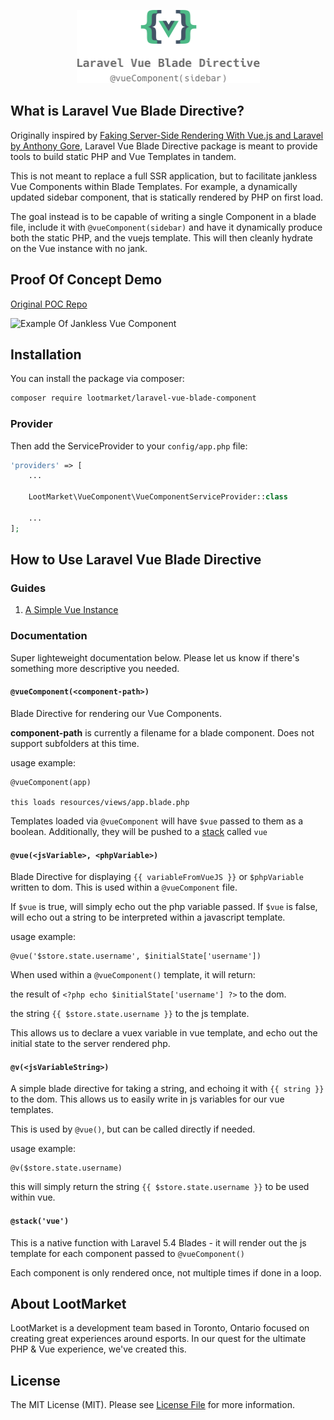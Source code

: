 <p align="center"><img width="293" height="117" src="logo.png"></p>

## What is Laravel Vue Blade Directive?

Originally inspired by [Faking Server-Side Rendering With Vue.js and Laravel by Anthony Gore](https://vuejsdevelopers.com/2017/04/09/vue-laravel-fake-server-side-rendering/), Laravel Vue Blade Directive package is meant to provide tools to build static PHP and Vue Templates in tandem.

This is not meant to replace a full SSR application, but to facilitate jankless Vue Components within Blade Templates. For example, a dynamically updated sidebar component, that is statically rendered by PHP on first load.

The goal instead is to be capable of writing a single Component in a blade file, include it with `@vueComponent(sidebar)` and have it dynamically produce both the static PHP, and the vuejs template. This will then cleanly hydrate on the Vue instance with no jank.


## Proof Of Concept Demo

[Original POC Repo](https://github.com/unr/laravel-vue-hydrate)

![Example Of Jankless Vue Component](https://camo.githubusercontent.com/d217ca1d6120a7adc217027bb4f38e948eba237c/687474703a2f2f756e722e696d2f3244315932773048316e33722f636f6e74656e74)

## Installation

You can install the package via composer:

```bash
composer require lootmarket/laravel-vue-blade-component
```

### Provider

Then add the ServiceProvider to your `config/app.php` file:

```php
'providers' => [
    ...

    LootMarket\VueComponent\VueComponentServiceProvider::class

    ...
];
```

## How to Use Laravel Vue Blade Directive

### Guides

1. [A Simple Vue Instance](docs/simple-vue-instance.md)

### Documentation

Super lighteweight documentation below. Please let us know if there's something more descriptive you needed.

#### `@vueComponent(<component-path>)`

Blade Directive for rendering our Vue Components. 

**component-path** is currently a filename for a blade component. Does not support subfolders at this time.

usage example:

```blade
@vueComponent(app)

this loads resources/views/app.blade.php
```

Templates loaded via `@vueComponent` will have `$vue` passed to them as a boolean. Additionally, they will be pushed to a [stack](https://laravel.com/docs/5.4/blade#stacks) called `vue`



#### `@vue(<jsVariable>, <phpVariable>)`

Blade Directive for displaying `{{ variableFromVueJS }}` or `$phpVariable` written to dom. This is used within a `@vueComponent` file.

If `$vue` is true, will simply echo out the php variable passed. If `$vue` is false, will echo out a string to be interpreted within a javascript template.

usage example:

```blade
@vue('$store.state.username', $initialState['username'])
```

When used within a `@vueComponent()` template, it will return:

the result of `<?php echo $initialState['username'] ?>` to the dom. 

the string `{{ $store.state.username }}` to the js template.

This allows us to declare a vuex variable in vue template, and echo out the initial state to the server rendered php.


#### `@v(<jsVariableString>)`

A simple blade directive for taking a string, and echoing it with `{{ string }}` to the dom. This allows us to easily write in js variables for our vue templates.

This is used by `@vue()`, but can be called directly if needed.

usage example:

```blade
@v($store.state.username)
```

this will simply return the string `{{ $store.state.username }}` to be used within vue.

#### `@stack('vue')`

This is a native function with Laravel 5.4 Blades - it will render out the js template for each component passed to `@vueComponent()`

Each component is only rendered once, not multiple times if done in a loop.


## About LootMarket

LootMarket is a development team based in Toronto, Ontario focused on creating great experiences around esports. In our quest for the ultimate PHP & Vue experience, we've created this.

## License

The MIT License (MIT). Please see [License File](LICENSE.md) for more information.
